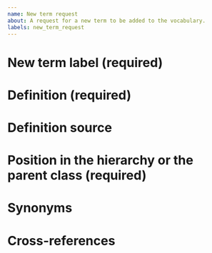 ```yaml
---
name: New term request
about: A request for a new term to be added to the vocabulary.
labels: new_term_request
---
```

# New term label (required)

# Definition (required)

# Definition source 

# Position in the hierarchy or the parent class (required)

# Synonyms

# Cross-references

